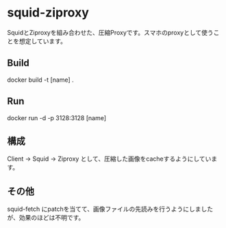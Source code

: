 squid-ziproxy
===
SquidとZiproxyを組み合わせた、圧縮Proxyです。スマホのproxyとして使うことを想定しています。

Build
-
docker build -t [name] .

Run
-
docker run -d -p 3128:3128 [name]

構成
-

Client -> Squid -> Ziproxy
として、圧縮した画像をcacheするようにしています。

その他
-
squid-fetch にpatchを当てて、画像ファイルの先読みを行うようにしましたが、効果のほどは不明です。